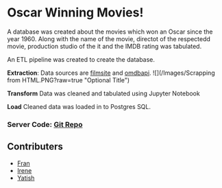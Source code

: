 # Oscar Winning Movies!

A database was created about the movies which won an Oscar since the year 1960. Along with the name of the movie, directot of the respectedd movie, production studio of the it and the IMDB rating was tabulated.

An ETL pipeline was created to create the database. 

**Extraction**: Data sources are [filmsite](https://www.filmsite.org/bestpics4.html) and [omdbapi](http://www.omdbapi.com/). 
![](/Images/Scrapping from HTML.PNG?raw=true "Optional Title")

**Transform** Data was cleaned and tabulated using Jupyter Notebook

**Load** Cleaned data was loaded in to Postgres SQL.


### Server Code: [Git Repo](https://github.com/ireneshtepa/Project-2---ETL) 


## Contributers

* [Fran](https://github.com/Franktang2)
* [Irene](https://github.com/ireneshtepa)
* [Yatish](https://github.com/Yatish-Mullaji)


